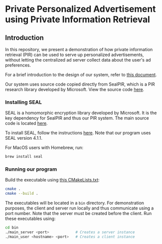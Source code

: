 # Private Personalized Advertisement using Private Information Retrieval

## Introduction

In this repository, we present a demonstration of how private information retrieval (PIR) can be used to serve up personalized advertisements, without letting the centralized ad server collect data about the user's ad preferences.

For a brief introduction to the design of our system, refer to [this document](./DESIGN.md).

Our system uses source code copied directly from SealPIR, which is a PIR research library developed by Microsoft. View the source code [here](https://github.com/microsoft/SealPIR).

### Installing SEAL

SEAL is a homomorphic encryption library developed by Microsoft. It is the key dependency for SealPIR and thus our PIR system. The main source code is located [here](https://github.com/microsoft/SEAL). 

To install SEAL, follow the instructions [here](https://github.com/microsoft/SEAL/tree/4.0.0#getting-started). Note that our program uses SEAL version 4.1.1.

For MacOS users with Homebrew, run:

```bash
brew install seal
```

### Running our program

Build the executable using [this CMakeLists.txt](./CMakeLists.txt):

```bash
cmake .
cmake --build .
```

The executables will be located in a `bin` directory. For demonstration purposes, the client and server run locally and thus communicate using a port number. Note that the server must be created before the client. Run these executables using:

```bash
cd bin
./main_server <port>            # Creates a server instance
./main_user <hostname> <port>   # Creates a client instance
```
